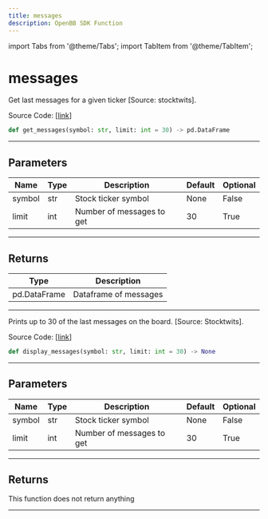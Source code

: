 ```yaml
---
title: messages
description: OpenBB SDK Function
---
```


import Tabs from '@theme/Tabs';
import TabItem from '@theme/TabItem';

# messages

<Tabs>
<TabItem value="model" label="Model" default>

Get last messages for a given ticker [Source: stocktwits].

Source Code: [[link](https://github.com/OpenBB-finance/OpenBBTerminal/tree/main/openbb_terminal/common/behavioural_analysis/stocktwits_model.py#L52)]

```python
def get_messages(symbol: str, limit: int = 30) -> pd.DataFrame
```
---
## Parameters

| Name | Type | Description | Default | Optional |
| ---- | ---- | ----------- | ------- | -------- |
| symbol | str | Stock ticker symbol | None | False |
| limit | int | Number of messages to get | 30 | True |

---
## Returns

| Type | Description |
| ---- | ----------- |
| pd.DataFrame | Dataframe of messages |

---


</TabItem>
<TabItem value="view" label="View">

Prints up to 30 of the last messages on the board. [Source: Stocktwits].

Source Code: [[link](https://github.com/OpenBB-finance/OpenBBTerminal/tree/main/openbb_terminal/common/behavioural_analysis/stocktwits_view.py#L38)]

```python
def display_messages(symbol: str, limit: int = 30) -> None
```
---
## Parameters

| Name | Type | Description | Default | Optional |
| ---- | ---- | ----------- | ------- | -------- |
| symbol | str | Stock ticker symbol | None | False |
| limit | int | Number of messages to get | 30 | True |

---
## Returns

This function does not return anything

---


</TabItem>
</Tabs>